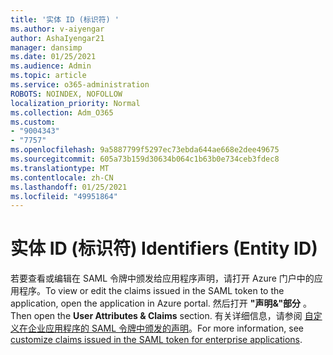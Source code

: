 ```yaml
---
title: '实体 ID (标识符) '
ms.author: v-aiyengar
author: AshaIyengar21
manager: dansimp
ms.date: 01/25/2021
ms.audience: Admin
ms.topic: article
ms.service: o365-administration
ROBOTS: NOINDEX, NOFOLLOW
localization_priority: Normal
ms.collection: Adm_O365
ms.custom:
- "9004343"
- "7757"
ms.openlocfilehash: 9a5887799f5297ec73ebda644ae668e2dee49675
ms.sourcegitcommit: 605a73b159d30634b064c1b63b0e734ceb3fdec8
ms.translationtype: MT
ms.contentlocale: zh-CN
ms.lasthandoff: 01/25/2021
ms.locfileid: "49951864"
---
```

# <a name="identifiers-entity-id"></a><span data-ttu-id="1c563-102">实体 ID (标识符) </span><span class="sxs-lookup"><span data-stu-id="1c563-102">Identifiers (Entity ID)</span></span>

<span data-ttu-id="1c563-103">若要查看或编辑在 SAML 令牌中颁发给应用程序声明，请打开 Azure 门户中的应用程序。</span><span class="sxs-lookup"><span data-stu-id="1c563-103">To view or edit the claims issued in the SAML token to the application, open the application in Azure portal.</span></span> <span data-ttu-id="1c563-104">然后打开 **"声明&"部分** 。</span><span class="sxs-lookup"><span data-stu-id="1c563-104">Then open the **User Attributes & Claims** section.</span></span> <span data-ttu-id="1c563-105">有关详细信息，请参阅 [自定义在企业应用程序的 SAML 令牌中颁发的声明](https://docs.microsoft.com/azure/active-directory/develop/active-directory-saml-claims-customization#editing-nameid)。</span><span class="sxs-lookup"><span data-stu-id="1c563-105">For more information, see [customize claims issued in the SAML token for enterprise applications](https://docs.microsoft.com/azure/active-directory/develop/active-directory-saml-claims-customization#editing-nameid).</span></span>